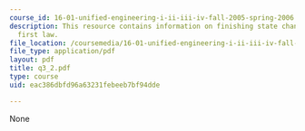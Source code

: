 ```yaml
---
course_id: 16-01-unified-engineering-i-ii-iii-iv-fall-2005-spring-2006
description: This resource contains information on finishing state changes, starting
  first law.
file_location: /coursemedia/16-01-unified-engineering-i-ii-iii-iv-fall-2005-spring-2006/eac386dbfd96a63231febeeb7bf94dde_q3_2.pdf
file_type: application/pdf
layout: pdf
title: q3_2.pdf
type: course
uid: eac386dbfd96a63231febeeb7bf94dde

---
```

None